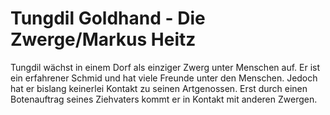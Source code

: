 # Tungdil Goldhand - Die Zwerge/Markus Heitz
Tungdil wächst in einem Dorf als einziger Zwerg unter Menschen auf. Er ist ein erfahrener Schmid und hat viele Freunde unter den Menschen. Jedoch hat er bislang keinerlei Kontakt zu seinen Artgenossen. Erst durch einen Botenauftrag seines Ziehvaters kommt er in Kontakt mit anderen Zwergen.
